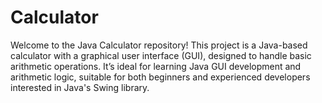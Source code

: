 # Calculator
Welcome to the Java Calculator repository! This project is a Java-based calculator with a graphical user interface (GUI), designed to handle basic arithmetic operations. It’s ideal for learning Java GUI development and arithmetic logic, suitable for both beginners and experienced developers interested in Java's Swing library.
